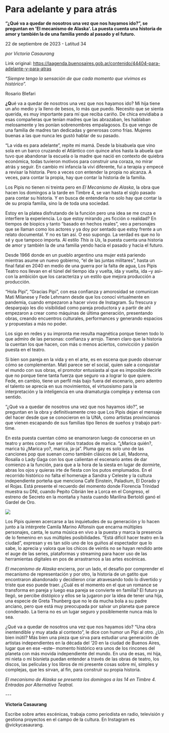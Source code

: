 # Para adelante y para atrás

**“¿Qué va a quedar de nosotros una vez que nos hayamos ido?”, se preguntan en 'El mecanismo de Alaska'. La puesta cuenta una historia de amor y también la de una familia yendo al pasado y el futuro.**

22 de septiembre de 2023 - Latitud 34

_por Victoria Casaurang_

Link original: https://laagenda.buenosaires.gob.ar/contenido/44404-para-adelante-y-para-atras



*“Siempre tengo la sensación de que cada momento que vivimos es histórico”.*




Rosario Blefari




**¿Q**ué va a quedar de nosotros una vez que nos hayamos ido? Mi hija tiene un año medio y la lleno de besos, lo más que puedo. Necesito que se sienta querida, es muy importante para mí que reciba cariño. De chica envidiaba a esas compañeras que tenían madres que las abrazaban, les hablaban melosamente y les ponían sobrenombres empalagosos. Es que vengo de una familia de madres tan dedicadas y generosas como frías. Mujeres buenas a las que nunca les gustó hablar de su pasado.




“La vida es para adelante”, repite mi mamá. Desde la bisabuela que vino sola en un barco cruzando el Atlántico con quince años hasta la abuela que tuvo que abandonar la escuela o la madre que nació en contexto de quiebra económica, todas tuvieron motivos para construir una coraza, no mirar atrás y seguir. En cambio mi infancia la viví diferente, fui a terapia y empecé a revisar la historia. Pero a veces con entender la propia no alcanza. A veces, para contar la propia, hay que contar la historia de la familia.




Los Pipis no tienen ni treinta pero en *El Mecanismo de Alaska*, la obra que hacen los domingos a la tarde en Timbre 4, se van hasta el siglo pasado para contar su historia. Y en busca de entenderla no solo hay que contar la de su propia familia, sino la de toda una sociedad.




Estoy en la platea disfrutando de la función pero una idea se me cruza e interfiere la experiencia. Lo que estoy mirando ¿es ficción o realidad? En tiempos de biopics y tanto “basado en hechos reales”, veo a personajes que se llaman como los actores y ya doy por sentado que estoy frente a un relato documental. Y no es tan así. O eso supongo. La verdad es que no lo sé y que tampoco importa. Al estilo *This is Us*, la puesta cuenta una historia de amor y también la de una familia yendo hacia el pasado y hacia el futuro.




Desde 1966 donde en un pueblo argentino una mujer está pariendo mientras asume un nuevo gobierno, “el de las juntas militares”, hasta un final fatal en 2040 en medio de una guerra por la falta de agua, Los Pipis Teatro nos llevan en el túnel del tiempo ida y vuelta, ida y vuelta, ida –y así– con la ambición que los caracteriza y un estilo que mejora producción a producción.




“Hola Pipi”, “Gracias Pipi”, con esa confianza y amorosidad se comunican Mati Milanese y Fede Lehmann desde que los conocí virtualmente en pandemia, cuando empezaron a hacer *vivos* de Instagram. Su frescura y desparpajo les dio visibilidad como pareja productora y a partir de ahí empezaron a crear como máquinas de última generación, presentando obras, creando encuentros culturales, performances y generando espacios y propuestas a más no poder.




Los sigo en redes y su impronta me resulta magnética porque tienen todo lo que admiro de las personas: confianza y arrojo. Tienen claro que la historia la cuentan los que hacen, con más o menos aciertos, convicción y pasión puesta en el teatro.




Si bien son pareja en la vida y en el arte, es en escena que puedo observar cómo se complementan. Mati parece ser el social, quien sale a conquistar el mundo con sus obras, el promotor entusiasta al que es imposible decirle que no porque tiene tanta fuerza que seguro va a lograr lo que quiere. Fede, en cambio, tiene un perfil más bajo fuera del escenario, pero adentro el talento se aprecia en sus movimientos, el virtuosismo para la interpretación y la inteligencia en una dramaturgia compleja y extensa con sentido.




“¿Qué va a quedar de nosotros una vez que nos hayamos ido?”, se preguntan en la obra y definitivamente creo que Los Pipis dejan el mensaje del hacer desde que se conocieron en la UNA, como artistas provincianos que vienen escapando de sus familias tipo llenos de sueños y trabajo part-time.




En esta puesta cuentan cómo se enamoraron luego de conocerse en un teatro y antes como fue ser niños tratados de marica. “¿Marica quién?, marica tú ¿Marica yo?, marica, ja-ja”. Pluma gay es solo uno de las canciones pop que suenan como también clásicos de Lali, Madonna, Rosalía o Lady Gaga con los que calientan el escenario antes de dar comienzo a la función, para que a la hora de la siesta en lugar de dormirte, abras los ojos y quieras irte de fiesta con los putos emplumados. En el recorrido histórico no falta el homenaje a Sandra y Celeste y la cultura independiente porteña que menciona Café Einstein, Paladium, El Dorado y el Rojas. Está presente el recuerdo del momento donde Florencia Trinidad muestra su DNI, cuando Pepito Cibrián lee a Lorca en el Congreso, el estreno de Secreto en la montaña y hasta cuando Marilina Bertoldi ganó el Gardel de Oro.




![](https://cdn.feater.me/files/images/2689928/0458eac3-d33b-42ad-a566-e1916a44719e.jpg)




Los Pipis quieren acercarse a las inquietudes de su generación y lo hacen junto a la intérprete Camila Marino Alfonsín que encarna múltiples personajes, canta, le suma música en vivo a la puesta y marca la presencia de lo femenino en sus múltiples posibilidades. “Está difícil hacer teatro en la ciudad”, expresan y es tan sólo uno de los guiños al espectador que lo sabe, lo aprecia y valora que los chicos de veintis no se hayan rendido ante el auge de las series, plataformas y streaming para hacer uso de las herramientas digitales en pos de arrastrarnos a las artes escénicas.




*El mecanismo de Alaska* encierra, por un lado, el desafío por comprender el mecanismo de representación y por otro, la historia de un gatito que encontraron abandonado y decidieron criar atravesando todo lo divertido y triste que eso puede traer. ¿Cuál es el momento en el que un romance se transforma en pareja y luego esa pareja se convierte en familia? El futuro ya llegó, se percibe distópico y ellos se la jugaron por la idea de tener una hija, una especie de Greta Thunberg que no le da mucha bola a su padre anciano, pero que está muy preocupada por salvar un planeta que parece condenado. La tierra no es un lugar seguro y posiblemente nunca más lo sea.




¿Qué va a quedar de nosotros una vez que nos hayamos ido? “Una obra inentendible y muy atada al contexto”, le dice con humor un Pipi al otro. ¿Un bien inútil? Más bien una pieza que sirva para estudiar una generación de artistas independientes en la década del ‘20 en la ciudad de Buenos Aires, lugar que en ese –este– momento histórico era unos de los rincones del planeta con más movida independiente del mundo. En una de esas, mi hija, mi nieta o mi bisnieta puedan entender a través de las obras de teatro, los discos, las películas y los libros de mi presente cosas sobre mí, simples y complejas, que les sirvan, al fin, para construir su propia historia.




*El mecanismo de Alaska se presenta los domingos a las 14 en Timbre 4. Entradas por Alternativa Teatral.*




*---*




**Victoria Casaurang**




Escribe sobre artes escénicas, trabaja como periodista en radio, televisión y gestiona proyectos en el campo de la cultura. En Instagram es @vickycasaurang.



